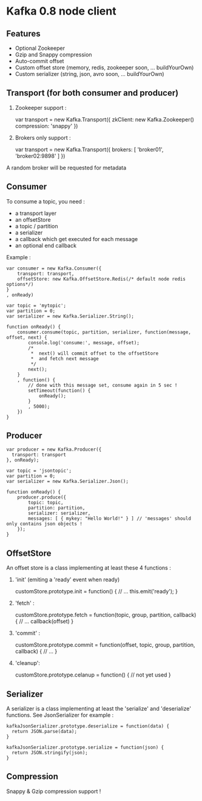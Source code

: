 Kafka 0.8 node client
=====================

Features
--------
* Optional Zookeeper
* Gzip and Snappy compression
* Auto-commit offset
* Custom offset store (memory, redis, zookeeper soon, ... buildYourOwn)
* Custom serializer (string, json, avro soon, ... buildYourOwn)

Transport (for both consumer and producer)
------------------------------------------

1. Zookeeper support :

	var transport = new Kafka.Transport({
		zkClient: new Kafka.Zookeeper()
		compression: 'snappy'
	})

2. Brokers only support :

	var transport = new Kafka.Transport({
		brokers: [ 'broker01', 'broker02:9898' ]
	})

A random broker will be requested for metadata

Consumer
--------

To consume a topic, you need : 
* a transport layer
* an offsetStore
* a topic / partition
* a serializer
* a callback which get executed for each message
* an optional end callback

Example :

	var consumer = new Kafka.Consumer({
		transport: transport,
		offsetStore: new Kafka.OffsetStore.Redis(/* default node redis options*/)
	}
	, onReady)

	var topic = 'mytopic';
	var partition = 0;
	var serializer = new Kafka.Serializer.String();

	function onReady() {
		consumer.consume(topic, partition, serializer, function(message, offset, next) {
			console.log('consume:', message, offset);
			/*
			 *	next() will commit offset to the offsetStore
			 *	and fetch next message
			 */
			next();
		}
		, function() {
			// done with this message set, consume again in 5 sec !
			setTimeout(function() {
				onReady();
			}
			, 5000);
		})
	}

Producer
--------

	var producer = new Kafka.Producer({
	  transport: transport
	}, onReady);

	var topic = 'jsontopic';
	var partition = 0;
	var serializer = new Kafka.Serializer.Json();

	function onReady() {
		producer.produce({
		 	topic: topic,
	 		partition: partition,
	 		serializer: serializer,
	  		messages: [ { mykey: "Hello World!" } ] // 'messages' should only contains json objects !
		});
	}

OffsetStore
-----------

An offset store is a class implementing at least these 4 functions :

1. 'init' (emiting a 'ready' event when ready)

	customStore.prototype.init = function() {
		// ...
		this.emit('ready');
	}

2. 'fetch' :

	customStore.prototype.fetch = function(topic, group, partition, callback) {
		// ...
		callback(offset)
	}

3. 'commit' :

	customStore.prototype.commit = function(offset, topic, group, partition, callback) {
		// ...
	}

4. 'cleanup':

	customStore.prototype.celanup = function() {
		// not yet used
	}

Serializer
----------

A serializer is a class implementing at least the 'serialize' and 'deserialize' functions.
See JsonSerializer for example :

	kafkaJsonSerializer.prototype.deserialize = function(data) {
	  return JSON.parse(data);
	}

	kafkaJsonSerializer.prototype.serialize = function(json) {
	  return JSON.stringify(json);
	}

Compression
-----------
	
Snappy & Gzip compression support !